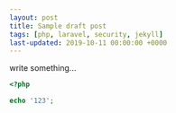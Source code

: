 ```yaml
---
layout: post
title: Sample draft post
tags: [php, laravel, security, jekyll]
last-updated: 2019-10-11 00:00:00 +0000
---
```


write something...

```php
<?php

echo '123';

```